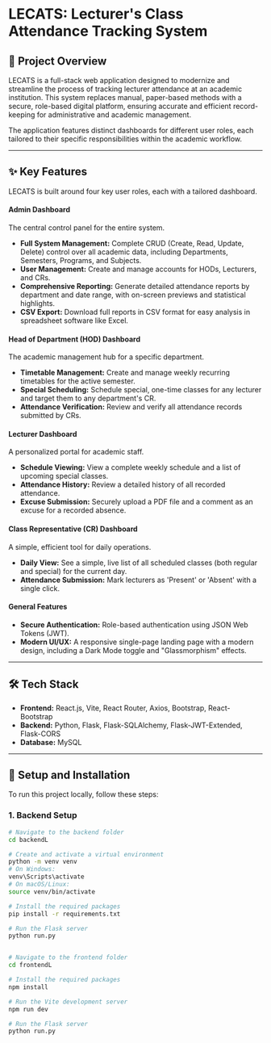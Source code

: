 # LECATS: Lecturer's Class Attendance Tracking System

## 📖 Project Overview

LECATS is a full-stack web application designed to modernize and streamline the process of tracking lecturer attendance at an academic institution. This system replaces manual, paper-based methods with a secure, role-based digital platform, ensuring accurate and efficient record-keeping for administrative and academic management.

The application features distinct dashboards for different user roles, each tailored to their specific responsibilities within the academic workflow.

---

## ✨ Key Features

LECATS is built around four key user roles, each with a tailored dashboard.

#### **Admin Dashboard**
The central control panel for the entire system.
* **Full System Management:** Complete CRUD (Create, Read, Update, Delete) control over all academic data, including Departments, Semesters, Programs, and Subjects.
* **User Management:** Create and manage accounts for HODs, Lecturers, and CRs.
* **Comprehensive Reporting:** Generate detailed attendance reports by department and date range, with on-screen previews and statistical highlights.
* **CSV Export:** Download full reports in CSV format for easy analysis in spreadsheet software like Excel.

#### **Head of Department (HOD) Dashboard**
The academic management hub for a specific department.
* **Timetable Management:** Create and manage weekly recurring timetables for the active semester.
* **Special Scheduling:** Schedule special, one-time classes for any lecturer and target them to any department's CR.
* **Attendance Verification:** Review and verify all attendance records submitted by CRs.

#### **Lecturer Dashboard**
A personalized portal for academic staff.
* **Schedule Viewing:** View a complete weekly schedule and a list of upcoming special classes.
* **Attendance History:** Review a detailed history of all recorded attendance.
* **Excuse Submission:** Securely upload a PDF file and a comment as an excuse for a recorded absence.

#### **Class Representative (CR) Dashboard**
A simple, efficient tool for daily operations.
* **Daily View:** See a simple, live list of all scheduled classes (both regular and special) for the current day.
* **Attendance Submission:** Mark lecturers as 'Present' or 'Absent' with a single click.

#### **General Features**
* **Secure Authentication:** Role-based authentication using JSON Web Tokens (JWT).
* **Modern UI/UX:** A responsive single-page landing page with a modern design, including a Dark Mode toggle and "Glassmorphism" effects.

---

## 🛠️ Tech Stack

* **Frontend:** React.js, Vite, React Router, Axios, Bootstrap, React-Bootstrap
* **Backend:** Python, Flask, Flask-SQLAlchemy, Flask-JWT-Extended, Flask-CORS
* **Database:** MySQL

---

## 🚀 Setup and Installation

To run this project locally, follow these steps:

### **1. Backend Setup**
```bash
# Navigate to the backend folder
cd backendL

# Create and activate a virtual environment
python -m venv venv
# On Windows:
venv\Scripts\activate
# On macOS/Linux:
source venv/bin/activate

# Install the required packages
pip install -r requirements.txt

# Run the Flask server
python run.py


# Navigate to the frontend folder
cd frontendL

# Install the required packages
npm install

# Run the Vite development server
npm run dev

# Run the Flask server
python run.py
